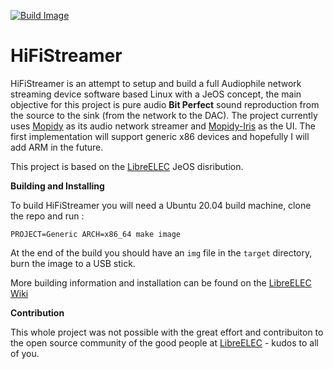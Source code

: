 [![Build Image](https://github.com/orenskl/HiFiStreamer/actions/workflows/makefile.yml/badge.svg)](https://github.com/orenskl/HiFiStreamer/actions/workflows/makefile.yml)

# HiFiStreamer

HiFiStreamer is an attempt to setup and build a full Audiophile network streaming device software based Linux with a JeOS concept, the main objective for this project is pure audio **Bit Perfect** sound reproduction from the source to the sink (from the network to the DAC). The project currently uses [Mopidy](https://mopidy.com) as its audio network streamer and [Mopidy-Iris](https://github.com/jaedb/Iris) as the UI. The first implementation will support generic x86 devices and hopefully I will add ARM in the future. 

This project is based on the [LibreELEC](https://libreelec.tv) JeOS disribution.

**Building and Installing**

To build HiFiStreamer you will need a Ubuntu 20.04 build machine, clone the repo and run :

`PROJECT=Generic ARCH=x86_64 make image`

At the end of the build you should have an `img` file in the `target` directory, burn the image to a USB stick.

More building information and installation can be found on the [LibreELEC Wiki](https://wiki.libreelec.tv)

**Contribution**

This whole project was not possible with the great effort and contribuiton to the open source community of the good people at [LibreELEC](https://libreelec.tv) - kudos to all of you.
